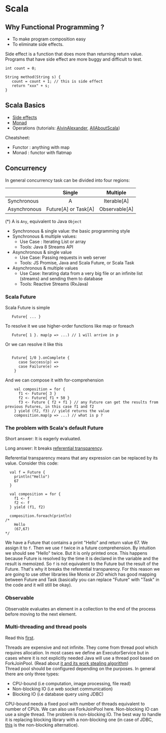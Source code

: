 # Scala


## Why Functional Programming ?

- To make program composition easy
- To eliminate side effects.

Side effect is a function that does more than returning return value. Programs that have side effect are more buggy and difficult to test.
```$xslt
int count = 0;

String method(String s) {
   count = count + 1; // this is side effect
   return "xxx" + s;
}
```

## Scala Basics
- [Side effects](https://alvinalexander.com/scala/scala-idiom-methods-functions-no-side-effects)
- [Monad](https://medium.com/beingprofessional/understanding-functor-and-monad-with-a-bag-of-peanuts-8fa702b3f69e) 
- Operations (tutorials: [AlvinAlexander](http://allaboutscala.com/#chapter-2-learning-scala-basics), [AllAboutScala](http://allaboutscala.com/#chapter-2-learning-scala-basics))

Cheatsheet:
- Functor : anything with map
- Monad : functor with flatmap


 
## Concurrency
In general concurrency task can be divided into four regions:

|              | Single        | Multiple  |
| ------------ |:-------------:| :-----:|
| Synchronous  | A                    | Iterable[A] |
| Asynchronous | Future[A] or Task[A] |   Observable[A] |

(*) A is `Any`, equivalent to Java `Object`

- Synchronous & single value: the basic programming style
- Synchronous & multiple values: 
    - Use Case : Iterating List or array
    - Tools: Java 8 Streams API
- Asynchronous & single value
    - Use Case: Passing requests in web server
    - Tools: JS Promise, Java and Scala Future, or Scala Task 
- Asynchronous & multiple values
    - Use Case: Iterating data from a very big file or an infinite list (streams) and sending them to database
    - Tools: Reactive Streams (RxJava) 
     
### Scala Future


Scala Future is simple
```$xslt
   Future{ ... }
```
To resolve it we use higher-order functions like map or foreach
```$xslt
   Future{ 1 }. map(p => ...) // 1 will arrive in p
```

Or we can resolve it like this
```$xslt

   Future{ 1/0 }.onComplete {
      case Success(p) => 
      case Failure(e) => 
    }

``` 
And we can compose it with for-comprehension
```$xslt
    val composition = for {
      f1 <- Future{ 3 }
      f2 <- Future{ f1 + 50 }
      f3 <- Future { f2 + f1 } // any Future can get the results from previous Futures, in this case f1 and f2
    } yield (f2, f3) // yield returns the value
    composition.map(p => ...) // what is p ?
```

### The problem with Scala's default Future

Short answer: It is eagerly evaluated.

Long answer: It breaks [referential transparency](https://nrinaudo.github.io/scala-best-practices/definitions/referential_transparency.html). 

Referential transparency means that any expression can be replaced by its value.
Consider this code:
```$xslt
  val f = Future {
    println("Hello")
    67
  }

  val composition = for {
    f1 <- f
    f2 <- f
  } yield (f1, f2)

  composition.foreach(println)
/*
    Hello
    (67,67)
*/
```
We have a Future that contains a print "Hello" and return value 67. We assign it to `f`. Then we use `f` twice in a future comprehension. 
By intuition we should see "Hello" twice. But it is only printed once. 
This happens because Future is resolved by the time it is declared in the variable and the result is memoized. 
So `f` is not equivalent to the Future but the result of the Future. That's why it breaks the referential transparency. 
For this reason we are going to use other libraries like Monix or ZIO which has good mapping between Future and Task (basically you can replace "Future" with "Task" in the code and it will still be okay).

### Observable

Observable evaluates an element in a collection to the end of the process before moving to the next element. 



### Multi-threading and thread pools
Read this [first](https://gist.github.com/djspiewak/46b543800958cf61af6efa8e072bfd5c). 

Threads are expensive and not infinite. They come from thread pool which requires allocation.
In most cases we define an ExecutorService but in cases where it is not explicitly needed Java will use a thread pool based on ForkJoinPool. (Read about [it and its work stealing algorithm](https://www.baeldung.com/java-fork-join))  
Thread pool should be configured depending on the purposes. In general there are only three types:
- CPU-bound  (i.e computation, image processing, file read)
- Non-blocking IO (i.e web socket communication)
- Blocking IO (i.e database query using JDBC)

CPU-bound needs a fixed pool with number of threads equivalent to number of CPUs. We can also use ForkJoinPool here. 
Non-blocking IO can use a single thread. 
The problem  is non-blocking IO. The best way to handle it is replacing blocking library with a non-blocking one (in case of JDBC, [this](https://github.com/jasync-sql/jasync-sql) is the non-blocking alternatice).